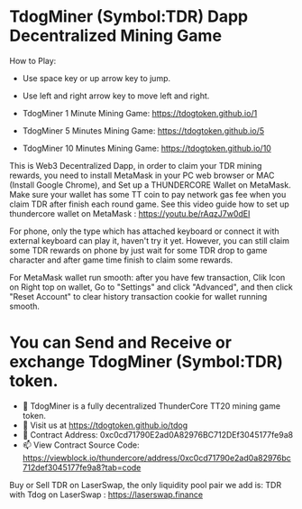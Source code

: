 # TdogMiner (Symbol:TDR) Dapp Decentralized Mining Game
How to Play: 
- Use space key or up arrow key to jump.
- Use left and right arrow key to move left and right.

- TdogMiner 1 Minute Mining Game: https://tdogtoken.github.io/1
- TdogMiner 5 Minutes Mining Game: https://tdogtoken.github.io/5
- TdogMiner 10 Minutes Mining Game: https://tdogtoken.github.io/10

This is Web3 Decentralized Dapp, in order to claim your TDR mining rewards, you need to install MetaMask in your PC web browser or MAC (Install Google Chrome), and Set up a THUNDERCORE Wallet on MetaMask. Make sure your wallet has some TT coin to pay network gas fee when you claim TDR after finish each round game.
See this video guide how to set up thundercore wallet on MetaMask : https://youtu.be/rAqzJ7w0dEI 

For phone, only the type which has attached keyboard or connect it with external keyboard can play it, haven't try it yet. However, you can still claim some TDR rewards on phone by just wait for some TDR drop to game character and after game time finish to claim some rewards.

For MetaMask wallet run smooth: after you have few transaction, Clik Icon on Right top on wallet, Go to "Settings" and click "Advanced", and then click "Reset Account" to clear history transaction cookie for wallet running smooth.

# You can Send and Receive or exchange TdogMiner (Symbol:TDR) token.
- 👋 TdogMiner is a fully decentralized ThunderCore TT20 mining game token.
- 🌱 Visit us at https://tdogtoken.github.io/tdog
- 💞️ Contract Address: 0xc0cd71790E2ad0A82976BC712DEf3045177fe9a8
- 📫 View Contract Source Code: https://viewblock.io/thundercore/address/0xc0cd71790e2ad0a82976bc712def3045177fe9a8?tab=code

Buy or Sell TDR on LaserSwap, the only liquidity pool pair we add is:  TDR with Tdog on LaserSwap : https://laserswap.finance


